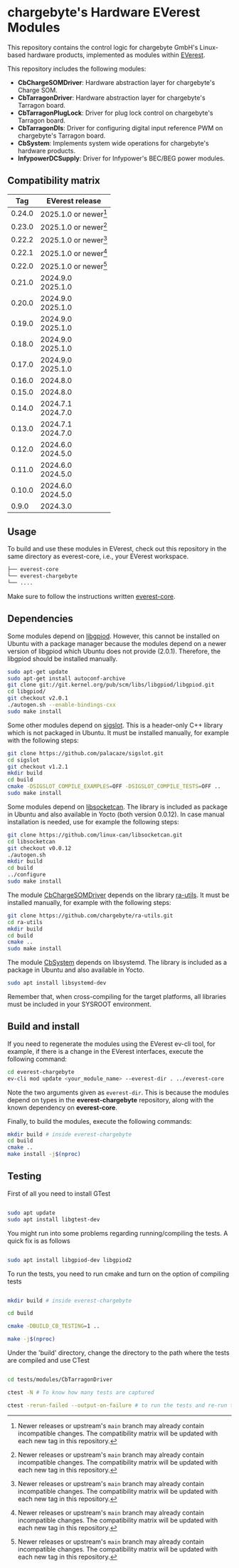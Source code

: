# chargebyte's Hardware EVerest Modules

This repository contains the control logic for chargebyte GmbH's Linux-based hardware products, implemented as modules within [EVerest](https://github.com/EVerest).

This repository includes the following modules:  
- **CbChargeSOMDriver**: Hardware abstraction layer for chargebyte's Charge SOM.  
- **CbTarragonDriver**: Hardware abstraction layer for chargebyte's Tarragon board.  
- **CbTarragonPlugLock**: Driver for plug lock control on chargebyte's Tarragon board.  
- **CbTarragonDIs**: Driver for configuring digital input reference PWM on chargebyte's Tarragon board.  
- **CbSystem**: Implements system wide operations for chargebyte's hardware products.
- **InfypowerDCSupply**: Driver for Infypower's BEC/BEG power modules.

## Compatibility matrix
| Tag    | EVerest release              |
|--------|------------------------------|
| 0.24.0 | 2025.1.0 or newer[^or_newer] |
| 0.23.0 | 2025.1.0 or newer[^or_newer] |
| 0.22.2 | 2025.1.0 or newer[^or_newer] |
| 0.22.1 | 2025.1.0 or newer[^or_newer] |
| 0.22.0 | 2025.1.0 or newer[^or_newer] |
| 0.21.0 | 2024.9.0 <br> 2025.1.0       |
| 0.20.0 | 2024.9.0 <br> 2025.1.0       |
| 0.19.0 | 2024.9.0 <br> 2025.1.0       |
| 0.18.0 | 2024.9.0 <br> 2025.1.0       |
| 0.17.0 | 2024.9.0 <br> 2025.1.0       |
| 0.16.0 | 2024.8.0                     |
| 0.15.0 | 2024.8.0                     |
| 0.14.0 | 2024.7.1 <br> 2024.7.0       |
| 0.13.0 | 2024.7.1 <br> 2024.7.0       |
| 0.12.0 | 2024.6.0 <br> 2024.5.0       |
| 0.11.0 | 2024.6.0 <br> 2024.5.0       |
| 0.10.0 | 2024.6.0 <br> 2024.5.0       |
| 0.9.0  | 2024.3.0                     |

[^or_newer]: Newer releases or upstream's `main` branch may already contain incompatible changes.
             The compatibility matrix will be updated with each new tag in this repository.

## Usage
To build and use these modules in EVerest, check out this repository in the same directory as everest-core, i.e., your EVerest workspace.

```bash
├── everest-core
└── everest-chargebyte
└── ....
```

Make sure to follow the instructions written [everest-core](https://github.com/EVerest/everest-core).

## Dependencies
Some modules depend on [libgpiod](git://git.kernel.org/pub/scm/libs/libgpiod/libgpiod.git). However, this cannot be installed on Ubuntu with a package manager because the modules depend on a newer version of libgpiod which Ubuntu does not provide (2.0.1). Therefore, the libgpiod should be installed manually.

```bash
sudo apt-get update
sudo apt-get install autoconf-archive
git clone git://git.kernel.org/pub/scm/libs/libgpiod/libgpiod.git
cd libgpiod/
git checkout v2.0.1
./autogen.sh --enable-bindings-cxx
sudo make install
```

Some other modules depend on [sigslot](https://github.com/palacaze/sigslot). This is a header-only C++ library which is not packaged in Ubuntu.
It must be installed manually, for example with the following steps:

```bash
git clone https://github.com/palacaze/sigslot.git
cd sigslot
git checkout v1.2.1
mkdir build
cd build
cmake -DSIGSLOT_COMPILE_EXAMPLES=OFF -DSIGSLOT_COMPILE_TESTS=OFF ..
sudo make install
```

Some modules depend on [libsocketcan](https://github.com/linux-can/libsocketcan).
The library is included as package in Ubuntu and also available in Yocto (both version 0.0.12).
In case manual installation is needed, use for example the following steps:

```bash
git clone https://github.com/linux-can/libsocketcan.git
cd libsocketcan
git checkout v0.0.12
./autogen.sh
mkdir build
cd build
../configure
sudo make install
```

The module [CbChargeSOMDriver](modules/CbChargeSOMDriver) depends on the library [ra-utils](https://github.com/chargebyte/ra-utils).
It must be installed manually, for example with the following steps:

```bash
git clone https://github.com/chargebyte/ra-utils.git
cd ra-utils
mkdir build
cd build
cmake ..
sudo make install
```

The module [CbSystem](modules/CbSystem) depends on libsystemd. The library is included as a package in Ubuntu
and also available in Yocto.

```bash
sudo apt install libsystemd-dev
```

Remember that, when cross-compiling for the target platforms, all libraries must be included in your SYSROOT environment.

## Build and install
If you need to regenerate the modules using the EVerest ev-cli tool, for example, if there is a change in the EVerest interfaces, execute the following command:

```bash
cd everest-chargebyte
ev-cli mod update <your_module_name> --everest-dir . ../everest-core
```

Note the two arguments given as `everest-dir`. This is because the modules depend on types in the **everest-chargebyte** repository, along with the known dependency on **everest-core**.

Finally, to build the modules, execute the following commands:

```bash
mkdir build # inside everest-chargebyte
cd build
cmake ..
make install -j$(nproc)
```

## Testing

First of all you need to install GTest

```bash

sudo apt update
sudo apt install libgtest-dev

```

You might run into some problems regarding running/compiling the tests. A quick fix is as follows

```bash

sudo apt install libgpiod-dev libgpiod2

```

To run the tests, you need to run cmake and turn on the option of compiling tests

```bash

mkdir build # inside everest-chargebyte

cd build

cmake -DBUILD_CB_TESTING=1 ..

make -j$(nproc)

```

Under the 'build' directory, change the directory to the path where the tests are compiled and use CTest

```bash

cd tests/modules/CbTarragonDriver

ctest -N # To know how many tests are captured

ctest -rerun-failed --output-on-failure # to run the tests and re-run the failed cases verbosely

```
